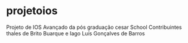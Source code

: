 # projetoios

Projeto de IOS Avançado da pós graduação cesar School 
Contribuintes thales de Brito Buarque e Iago Luís Gonçalves de Barros
